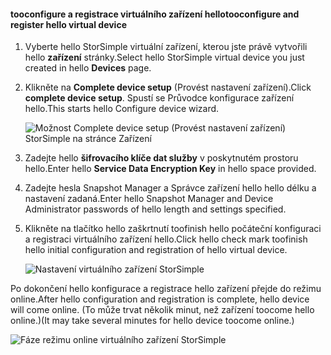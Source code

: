#### <a name="tooconfigure-and-register-hello-virtual-device"></a><span data-ttu-id="cec5a-101">tooconfigure a registrace virtuálního zařízení hello</span><span class="sxs-lookup"><span data-stu-id="cec5a-101">tooconfigure and register hello virtual device</span></span>

1. <span data-ttu-id="cec5a-102">Vyberte hello StorSimple virtuální zařízení, kterou jste právě vytvořili hello **zařízení** stránky.</span><span class="sxs-lookup"><span data-stu-id="cec5a-102">Select hello StorSimple virtual device you just created in hello **Devices** page.</span></span>
2. <span data-ttu-id="cec5a-103">Klikněte na **Complete device setup** (Provést nastavení zařízení).</span><span class="sxs-lookup"><span data-stu-id="cec5a-103">Click **complete device setup**.</span></span> <span data-ttu-id="cec5a-104">Spustí se Průvodce konfigurace zařízení hello.</span><span class="sxs-lookup"><span data-stu-id="cec5a-104">This starts hello Configure device wizard.</span></span>
    
    ![Možnost Complete device setup (Provést nastavení zařízení) StorSimple na stránce Zařízení](./media/storsimple-configure-register-virtual-device/StorSimple_CompleteDeviceSetupSVA1M.png)

4. <span data-ttu-id="cec5a-106">Zadejte hello **šifrovacího klíče dat služby** v poskytnutém prostoru hello.</span><span class="sxs-lookup"><span data-stu-id="cec5a-106">Enter hello **Service Data Encryption Key** in hello space provided.</span></span>

5. <span data-ttu-id="cec5a-107">Zadejte hesla Snapshot Manager a Správce zařízení hello hello délku a nastavení zadaná.</span><span class="sxs-lookup"><span data-stu-id="cec5a-107">Enter hello Snapshot Manager and Device Administrator passwords of hello length and settings specified.</span></span>

6. <span data-ttu-id="cec5a-108">Klikněte na tlačítko hello zaškrtnutí toofinish hello počáteční konfiguraci a registraci virtuálního zařízení hello.</span><span class="sxs-lookup"><span data-stu-id="cec5a-108">Click hello check mark toofinish hello initial configuration and registration of hello virtual device.</span></span> 
    
    ![Nastavení virtuálního zařízení StorSimple](./media/storsimple-configure-register-virtual-device/StorSimple_VirtualDeviceSettings1.png)

<span data-ttu-id="cec5a-110">Po dokončení hello konfigurace a registrace hello zařízení přejde do režimu online.</span><span class="sxs-lookup"><span data-stu-id="cec5a-110">After hello configuration and registration is complete, hello device will come online.</span></span> <span data-ttu-id="cec5a-111">(To může trvat několik minut, než zařízení toocome hello online.)</span><span class="sxs-lookup"><span data-stu-id="cec5a-111">(It may take several minutes for hello device toocome online.)</span></span>

![Fáze režimu online virtuálního zařízení StorSimple](./media/storsimple-configure-register-virtual-device/StorSimple_VirtualDeviceOnline1M.png)

